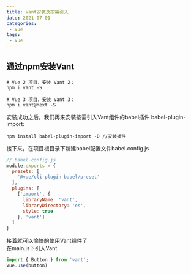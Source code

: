 ```yaml
---
title: Vant安装及按需引入
date: 2021-07-01
categories:
 - Vue
tags:
 - Vue
---
```


<!--more-->

## 通过npm安装Vant  
```
# Vue 2 项目，安装 Vant 2：
npm i vant -S

# Vue 3 项目，安装 Vant 3：
npm i vant@next -S
```

安装成功之后，我们再来安装按需引入Vant组件的babel插件 babel-plugin-import:  
```
npm install babel-plugin-import -D //安装插件
```

接下来，在项目根目录下新建babel配置文件babel.config.js
```js
// babel.config.js
module.exports = {
  presets: [
    '@vue/cli-plugin-babel/preset'
  ],
  plugins: [
    ['import', {
      libraryName: 'vant',
      libraryDirectory: 'es',
      style: true
    }, 'vant']
  ]
}
```

接着就可以愉快的使用Vant组件了  
在main.js下引入Vant
```js
import { Button } from 'vant';
Vue.use(button)
```
